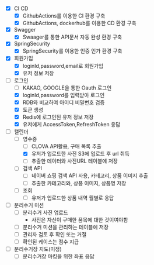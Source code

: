- [x] CI CD
    - [x] GithubActions를 이용한 CI 환경 구축
    - [x] GithubActions, dockerhub를 이용한 CD 환경 구축

- [x] Swagger
    - [x] Swaager를 통한 API문서 자동 완성 환경 구축

- [x] SpringSecurity
    - [x] SpringSecurity를 이용한 인증 인가 환경 구축

- [x] 회원가입
    - [x] loginId,password,email로 회원가입
    - [x] 유저 정보 저장

- [ ] 로그인
    - [ ] KAKAO, GOOGLE을 통한 Oauth 로그인
    - [x] loginId,password를 입력받아 로그인
    - [x] RDB와 비교하여 아이디 비밀번호 검증
    - [x] 토큰 생성
    - [x] Redis에 로그인된 유저 정보 저장
    - [x] 유저에게 AccessToken,RefreshToken 응답

- [ ] 캘린더
    - [ ] 영수증
        - [ ] CLOVA API활용, 구매 목록 추출
        - [x] 유저가 업로드한 사진 S3에 업로드 후 url 취득
        - [ ] 추출한 데이터와 사진URL 테이블에 저장

    - [ ] 검색 API
        - [ ] 네이버 쇼핑 검색 API 사용, 카테고리, 상품 이미지 추출
        - [ ] 추출한 카테고리와, 상품 이미지, 상품명 저장
    - [ ] 조회
        - [ ] 유저가 업로드한 상품 내역 월별로 응답

- [ ] 분리수거 미션
    - [ ] 분리수거 사진 업로드
        - 사진은 자신이 구매한 품목에 대한 것이여야함
    - [ ] 분리수거 미션을 관리하는 테이블에 저장
    - [ ] 관리자 검토 후 확인 또는 거절
    - [ ] 확인된 케이스는 점수 지급

- [ ] 분리수거장 지도(미정)
    - [ ] 분리수거장 마킹을 위한 좌표 응답
